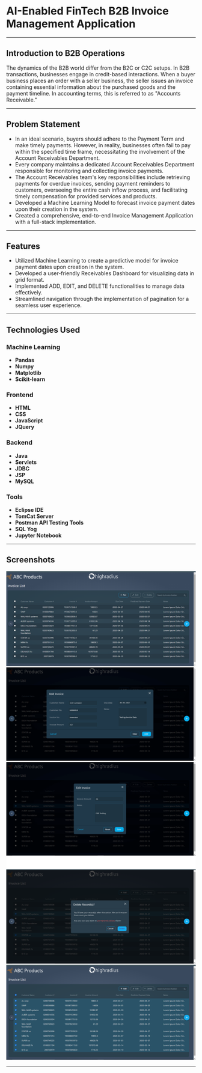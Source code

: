 #  AI-Enabled FinTech B2B Invoice Management Application


---



##  Introduction to B2B Operations

The dynamics of the B2B world differ from the B2C or C2C setups. In B2B transactions, businesses engage in credit-based interactions. When a buyer business places an order with a seller business, the seller issues an invoice containing essential information about the purchased goods and the payment timeline. In accounting terms, this is referred to as "Accounts Receivable."

---
##  Problem Statement

- In an ideal scenario, buyers should adhere to the Payment Term and make timely payments. However, in reality, businesses often fail to pay within the specified time frame, necessitating the involvement of the Account Receivables Department.
- Every company maintains a dedicated Account Receivables Department responsible for monitoring and collecting invoice payments.
- The Account Receivables team's key responsibilities include retrieving payments for overdue invoices, sending payment reminders to customers, overseeing the entire cash inflow process, and facilitating timely compensation for provided services and products.
- Developed a Machine Learning Model to forecast invoice payment dates upon their creation in the system.
- Created a comprehensive, end-to-end Invoice Management Application with a full-stack implementation.

---


##  Features

- Utilized Machine Learning to create a predictive model for invoice payment dates upon creation in the system.
- Developed a user-friendly Receivables Dashboard for visualizing data in grid format.
- Implemented ADD, EDIT, and DELETE functionalities to manage data effectively.
- Streamlined navigation through the implementation of pagination for a seamless user experience.

---

##  Technologies Used

### Machine Learning

- **Pandas**
- **Numpy**
- **Matplotlib**
- **Scikit-learn**

### Frontend

- **HTML**
- **CSS**
- **JavaScript**
- **JQuery**

### Backend

- **Java**
- **Servlets**
- **JDBC**
- **JSP**
- **MySQL**

### Tools

- **Eclipse IDE**
- **TomCat Server**
- **Postman API Testing Tools**
- **SQL Yog**
- **Jupyter Notebook**



---
##  Screenshots



<img src="assests/image1.png"/>
<img src="assests/image2.png"/>
<img src="assests/image3.png"/>
<img src="assests/image4.png"/>
<img src="assests/image5.png"/>

---

